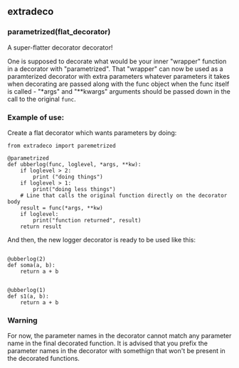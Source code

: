 
## extradeco

###   parametrized(flat_decorator)

A super-flatter decorator decorator!

One is supposed to decorate what would be your inner "wrapper" function in a decorator with
"parametrized". That "wrapper" can now be used as a paramterized decorator with extra parameters
whatever parameters it takes when decorating are passed along with the func object when the func itself
is called - "*args" and "**kwargs" arguments should be passed down in the call to the original `func`.

### Example of use:

Create a flat decorator which wants parameters by doing:

```
from extradeco import paremetrized

@parametrized
def ubberlog(func, loglevel, *args, **kw):
    if loglevel > 2:
        print ("doing things")
    if loglevel > 1:
        print("doing less things")
    # Line that calls the original function directly on the decorator body
    result = func(*args, **kw)
    if loglevel:
        print("function returned", result)
    return result
```

And then, the new logger decorator is ready to be used like this:


```

@ubberlog(2)
def soma(a, b):
    return a + b


@ubberlog(1)
def s1(a, b):
    return a + b
```

### Warning
For now, the parameter names in the decorator cannot match any parameter name in the final decorated function.
It is advised that you prefix the parameter names in the decorator with somethign that won't be present in the decorated functions.
